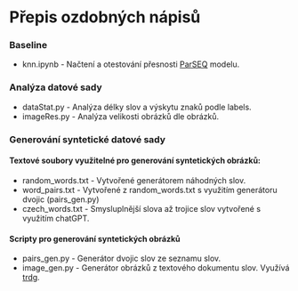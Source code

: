 # Přepis ozdobných nápisů
### Baseline
  - knn.ipynb - Načtení a otestování přesnosti [ParSEQ](https://github.com/baudm/parseq) modelu.
### Analýza datové sady
  - dataStat.py - Analýza délky slov a výskytu znaků podle labels.
  - imageRes.py - Analýza velikosti obrázků dle obrázků.
### Generování syntetické datové sady
#### Textové soubory využitelné pro generování syntetických obrázků:
  - random_words.txt - Vytvořené generátorem náhodných slov.
  - word_pairs.txt - Vytvořené z random_words.txt s využitím generátoru dvojic (pairs_gen.py)
  - czech_words.txt - Smysluplnější slova až trojice slov vytvořené s využitím chatGPT.
#### Scripty pro generování syntetických obrázků
  - pairs_gen.py - Generátor dvojic slov ze seznamu slov.
  - image_gen.py - Generátor obrázků z textového dokumentu slov. Využívá [trdg](https://github.com/Belval/TextRecognitionDataGenerator/tree/master).
